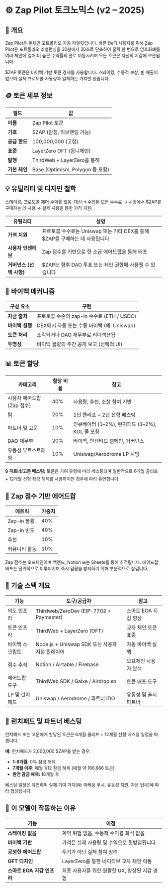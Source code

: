 # ⚙️ Zap Pilot 토크노믹스 (v2 – 2025)

## 🎯 개요

Zap Pilot은 온체인 포트폴리오 자동 파일럿입니다. 바쁜 DeFi 사용자를 위해 Zap Pilot은 포트폴리오
리밸런싱을 30분에서 30초로 단축하여 클릭 한 번으로 암호화폐를 여러 체인에 걸쳐 더 높은 수익률의 풀로
이동시키며 모든 토큰은 자신의 지갑에 보관됩니다.

$ZAP 토큰은 바이백 기반 토큰 경제를 사용합니다. 스테이킹, 수동적 보상, 빈 배출이 없으며 실제
프로토콜 사용량과 일치하는 가치만 있습니다.

## 🪙 토큰 세부 정보

| 필드          | 값                               |
| ------------- | -------------------------------- |
| **이름**      | Zap Pilot 토큰                   |
| **기호**      | $ZAP (잠정, 리브랜딩 가능)       |
| **공급 한도** | 100,000,000 (고정)               |
| **표준**      | LayerZero OFT (옴니체인)         |
| **발행**      | ThirdWeb + LayerZero를 통해      |
| **기본 체인** | Base (Optimism, Polygon 등 포함) |

## 💡 유틸리티 및 디자인 철학

스테이킹, 프로토콜 제어 수익률 없음. 대신: 🌀 수집된 모든 수수료 → 시장에서 $ZAP를 구매하는 데 사용
→ 실제 사용을 통한 가격 지원.

| 유틸리티                 | 설명                                                                         |
| ------------------------ | ---------------------------------------------------------------------------- |
| **가격 지원**            | 프로토콜 수수료는 Uniswap 또는 기타 DEX를 통해 $ZAP를 구매하는 데 사용됩니다 |
| **사용자 인센티브**      | Zap 점수를 기반으로 한 소급 에어드랍을 통해 배포                             |
| **거버넌스 (선택 사항)** | $ZAP는 향후 DAO 투표 또는 제안 권한에 사용될 수 있습니다                     |

## 🔁 바이백 메커니즘

| 구성 요소       | 구현                                        |
| --------------- | ------------------------------------------- |
| **자금 출처**   | 프로토콜 수준의 zap-in 수수료 (ETH / USDC)  |
| **바이백 실행** | DEX에서 자동 또는 수동 바이백 (예: Uniswap) |
| **토큰 처리**   | 소각되거나 DAO 재무부로 리디렉션됨          |
| **투명성**      | 바이백 물량의 주간 공개 보고 (선택적 UI)    |

## 📊 토큰 할당

| 카테고리                   | 할당 비율 | 참고                                            |
| -------------------------- | --------- | ----------------------------------------------- |
| 사용자 에어드랍 (Zap 점수) | 40%       | 사용량, 추천, 소셜 참여 기반                    |
| 팀                         | 20%       | 1년 클리프 + 2년 선형 베스팅                    |
| 파트너 및 고문             | 10%       | 인큐베이터 (1–2%), 런치패드 (1–2%), KOL 풀 포함 |
| DAO 재무부                 | 20%       | 바이백, 인센티브 캠페인, 거버넌스               |
| 유동성 부트스트래핑        | 10%       | Uniswap/Aerodrome LP 시딩                       |

🔒 **파트너/고문 베스팅:** 토큰은 기여 유형에 따라 베스팅되며 일반적으로 6개월 클리프 + 12개월 선형
잠금 해제를 사용하지만 경우에 따라 유연합니다.

## 🧮 Zap 점수 기반 에어드랍

| 메트릭        | 가중치 |
| ------------- | ------ |
| Zap-in 볼륨   | 40%    |
| Zap-in 빈도   | 40%    |
| 추천          | 10%    |
| 커뮤니티 활동 | 10%    |

Zap 점수는 오프체인이며 백엔드, Notion 또는 Sheets를 통해 추적됩니다. 에어드랍 배포는 단계적으로
이루어지며 즉시 덤핑을 방지하기 위해 부분적으로 잠깁니다.

## 🔌 기술 스택 개요

| 기능            | 도구/공급자                                     | 참고                  |
| --------------- | ----------------------------------------------- | --------------------- |
| 의도 인프라     | Thirdweb/ZeroDev (EIP-7702 + Paymaster)         | 스마트 EOA 지갑 향상  |
| 토큰 인프라     | ThirdWeb + LayerZero (OFT)                      | 교차 체인 토큰 표준   |
| 바이백 스크립트 | Node.js + Uniswap SDK 또는 사용자 지정 릴레이어 | 자동 바이백 실행      |
| 점수 추적       | Notion / Airtable / Firebase                    | 오프체인 사용자 분석  |
| 에어드랍 도구   | ThirdWeb SDK / Galxe / Airdrop.so               | 토큰 배포 도구        |
| LP 및 런치패드  | Uniswap / Aerodrome / 파트너 IDO                | 유동성 및 출시 파트너 |

## 🔐 런치패드 및 파트너 베스팅

런치패드 또는 고문에게 할당된 토큰은 6개월 클리프 + 12개월 선형 베스팅 일정을 따릅니다.

**예:** 런치패드가 2,000,000 $ZAP를 받는 경우:

- **1-6개월:** 0% 잠금 해제
- **7개월 이후:** 매월 1/12 잠금 해제 (매월 약 166,666 토큰)
- **완전 잠금 해제:** 18개월 후

베스팅 일정은 유연하며 실제 기여 가치(예: 마케팅 푸시, 유동성 지원, 자문 업무)에 따라 협상됩니다.

## 🧠 이 모델이 작동하는 이유

| 기능                       | 이점                                           |
| -------------------------- | ---------------------------------------------- |
| **스테이킹 없음**          | 계약 위험 없음, 수동적 수익률 희석 없음        |
| **바이백 기반**            | 가격은 실제 사용량 및 수익으로 뒷받침됩니다    |
| **공정한 에어드랍**        | 투기가 아닌 실제 참여 장려                     |
| **OFT 디자인**             | LayerZero를 통한 네이티브 교차 체인 이동       |
| **스마트 EOA 지갑 인프라** | 최종 사용자를 위한 원활한 UX, 향상된 지갑 경험 |
